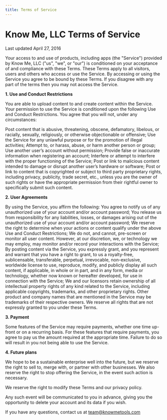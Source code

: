 ```yaml
---
title: Terms of Service
---
```


# Know Me, LLC Terms of Service
Last updated April 27, 2016

Your access to and use of products, including apps (the "Service") provided by Know Me, LLC ("us", "we", or "our") is conditioned on your acceptance of and compliance with these Terms. These Terms apply to all visitors, users and others who access or use the Service. By accessing or using the Service you agree to be bound by these Terms. If you disagree with any part of the terms then you may not access the Service.

**1. Use and Conduct Restrictions**

You are able to upload content to and create content within the Service. Your permission to use the Service is conditioned upon the following Use and Conduct Restrictions. You agree that you will not, under any circumstances:

Post content that is abusive, threatening, obscene, defamatory, libelous, or racially, sexually, religiously, or otherwise objectionable or offensive;
Use the Service for any unlawful purpose or for the promotion of illegal activities;
Attempt to, or harass, abuse, or harm another person or group;
Use another user’s account without permission;
Provide false or inaccurate information when registering an account;
Interfere or attempt to interfere with the proper functioning of the Service;
Post or link to malicious content intended to damage or disrupt another user’s hardware or software;
Post or link to content that is copyrighted or subject to third party proprietary rights, including privacy, publicity, trade secret, etc., unless you are the owner of such rights or have the appropriate permission from their rightful owner to specifically submit such content.

**2. User Agreements**

By using the Service, you affirm the following:
You agree to notify us of any unauthorized use of your account and/or account password;
You release us from responsibility for any liabilities, losses, or damages arising out of the unauthorized use of your account and/or account password;
We reserve the right to determine when your actions or content qualify under the above Use and Conduct Restrictions;
We do not, and cannot, pre-screen or monitor all user content. However, at our discretion, we, or technology we may employ, may monitor and/or record your interactions with the Service;
By posting content via the Service, you expressly grant, and you represent and warrant that you have a right to grant, to us a royalty-free, sublicensable, transferable, perpetual, irrevocable, non-exclusive, worldwide license to use, reproduce, modify, and publicly display all such content, if applicable, in whole or in part, and in any form, media or technology, whether now known or hereafter developed, for use in connection with the Service;
We and our licensors retain ownership of all intellectual property rights of any kind related to the Service, including applicable copyrights, trademarks, and other proprietary rights. Other product and company names that are mentioned in the Service may be trademarks of their respective owners. We reserve all rights that are not expressly granted to you under these Terms.

**3. Payment**

Some features of the Service may require payments, whether one time up-front or on a recurring basis. For these features that require payments, you agree to pay us the amount required at the appropriate time. Failure to do so will result in you not being able to use the Service.

**4. Future plans**

We hope to be a sustainable enterprise well into the future, but we reserve the right to sell to, merge with, or partner with other businesses. We also reserve the right to stop offering the Service, in the event such action is necessary.

We reserve the right to modify these Terms and our privacy policy.

Any such event will be communicated to you in advance, giving you the opportunity to delete your account and its data if you wish.

If you have any questions, contact us at team@knowmetools.com


